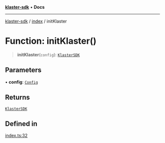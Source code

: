 [**klaster-sdk**](../../README.md) • **Docs**

***

[klaster-sdk](../../README.md) / [index](../README.md) / initKlaster

# Function: initKlaster()

> **initKlaster**(`config`): [`KlasterSDK`](../classes/KlasterSDK.md)

## Parameters

• **config**: [`Config`](../type-aliases/Config.md)

## Returns

[`KlasterSDK`](../classes/KlasterSDK.md)

## Defined in

[index.ts:32](https://github.com/0xPolycode/klaster-sdk/blob/df98c9e368e7c318a0e9124db84ae28b572c7361/src/index.ts#L32)
